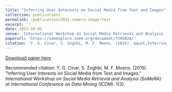 ```yaml
---
title: "Inferring User Interests on Social Media from Text and Images"
collection: publications
permalink: /publication/2015-somera-image-text
excerpt: ''
date: 2015-10-01
venue: 'International Workshop on Social Media Retrieval and Analysis (SoMeRA) at International Conference on Data Mining (ICDM)'
paperurl: 'https://ieeexplore.ieee.org/document/7395824/'
citation: 'Y. G. Cinar, S. Zoghbi, M. F. Moens. (2015). &quot;Inferring User Interests on Social Media from Text and Images.&quot; <i>International Workshop on Social Media Retrieval and Analysis (SoMeRA) at International Conference on Data Mining (ICDM)</i>. 1(3).'
---
```



[Download paper here](https://lirias.kuleuven.be/retrieve/339321)

Recommended citation: Y. G. Cinar, S. Zoghbi, M. F. Moens. (2015). "Inferring User Interests on Social Media from Text and Images." <i>International Workshop on Social Media Retrieval and Analysis (SoMeRA) at International Conference on Data Mining (ICDM)</i>. 1(3).
